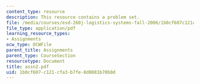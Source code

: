 ```yaml
---
content_type: resource
description: This resource contains a problem set.
file: /media/courses/esd-260j-logistics-systems-fall-2006/1b0cf607c121cfa3b7fe8d0081b70b0d_assn2.pdf
file_type: application/pdf
learning_resource_types:
- Assignments
ocw_type: OCWFile
parent_title: Assignments
parent_type: CourseSection
resourcetype: Document
title: assn2.pdf
uid: 1b0cf607-c121-cfa3-b7fe-8d0081b70b0d
---
```

